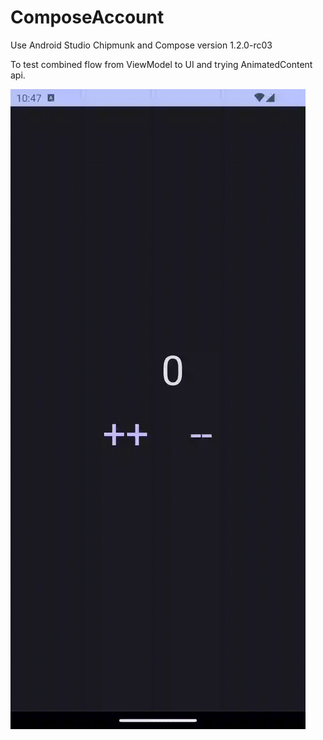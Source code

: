 # ComposeAccount

Use Android Studio Chipmunk and Compose version 1.2.0-rc03

To test combined flow from ViewModel to UI and trying AnimatedContent api.

![Demo](screenshot/Animation.gif)

